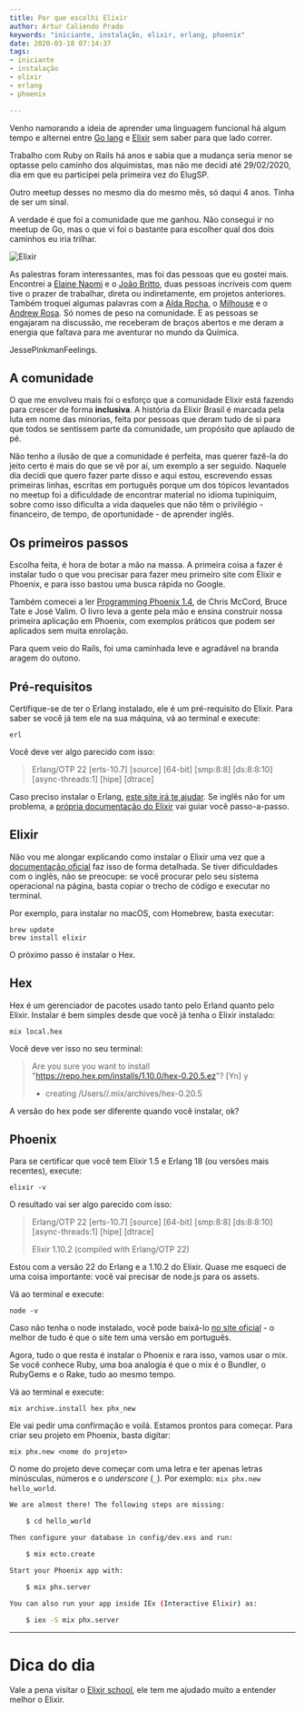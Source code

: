 ```yaml
---
title: Por que escolhi Elixir
author: Artur Caliendo Prado
keywords: "iniciante, instalação, elixir, erlang, phoenix"
date: 2020-03-18 07:14:37
tags:
- iniciante
- instalação
- elixir
- erlang
- phoenix

---
```


Venho namorando a ideia de aprender uma linguagem funcional há algum tempo e alternei entre [Go lang](https://golang.org/) e [Elixir](https://elixir-lang.org/) sem saber para que lado correr.

Trabalho com Ruby on Rails há anos e sabia que a mudança seria menor se optasse pelo caminho dos alquimistas, mas não me decidi até 29/02/2020, dia em que eu participei pela primeira vez do ElugSP.

Outro meetup desses no mesmo dia do mesmo mês, só daqui 4 anos. Tinha de ser um sinal.

A verdade é que foi a comunidade que me ganhou. Não consegui ir no meetup de Go, mas o que vi foi o bastante para escolher qual dos dois caminhos eu iria trilhar.

![Elixir](/images/1/elixir.png)

As palestras foram interessantes, mas foi das pessoas que eu gostei mais. Encontrei a [Elaine Naomi](https://twitter.com/elaine_nw) e o [João Britto](https://twitter.com/noteu), duas pessoas incríveis com quem tive o prazer de trabalhar, direta ou indiretamente, em projetos anteriores. Também troquei algumas palavras com a [Alda Rocha](https://twitter.com/mjcoffeeholick), o [Milhouse](https://twitter.com/renanranelli) e o [Andrew Rosa](https://twitter.com/_andrewhr). Só nomes de peso na comunidade. E as pessoas se engajaram na discussão, me receberam de braços abertos e me deram a energia que faltava para me aventurar no mundo da Química.

JessePinkmanFeelings.

## A comunidade

O que me envolveu mais foi o esforço que a comunidade Elixir está fazendo para crescer de forma **inclusiva**. A história da Elixir Brasil é marcada pela luta em nome das minorias, feita por pessoas que deram tudo de si para que todos se sentissem parte da comunidade, um propósito que aplaudo de pé.

Não tenho a ilusão de que a comunidade é perfeita, mas querer fazê-la do jeito certo é mais do que se vê por aí, um exemplo a ser seguido. Naquele dia decidi que quero fazer parte disso e aqui estou, escrevendo essas primeiras linhas, escritas em português porque um dos tópicos levantados no meetup foi a dificuldade de encontrar material no idioma tupiniquim, sobre como isso dificulta a vida daqueles que não têm o privilégio - financeiro, de tempo, de oportunidade - de aprender inglês.

## Os primeiros passos

Escolha feita, é hora de botar a mão na massa. A primeira coisa a fazer é instalar tudo o que vou precisar para fazer meu primeiro site com Elixir e Phoenix, e para isso bastou uma busca rápida no Google.

Também comecei a ler [Programming Phoenix 1.4](https://www.amazon.com.br/dp/B084NV65T8), de Chris McCord, Bruce Tate e José Valim. O livro leva a gente pela mão e ensina construir nossa primeira aplicação em Phoenix, com exemplos práticos que podem ser aplicados sem muita enrolação.

Para quem veio do Rails, foi uma caminhada leve e agradável na branda aragem do outono.


## Pré-requisitos

Certifique-se de ter o Erlang instalado, ele é um pré-requisito do Elixir. Para saber se você já tem ele na sua máquina, vá ao terminal e execute:

```
erl
```

Você deve ver algo parecido com isso:


> Erlang/OTP 22 [erts-10.7] [source] [64-bit] [smp:8:8] [ds:8:8:10] [async-threads:1] [hipe] [dtrace]

Caso preciso instalar o Erlang, [este site irá te ajudar](https://www.erlang-solutions.com/resources/download.html). Se inglês não for um problema, a [própria documentação do Elixir](https://elixir-lang.org/install.html#installing-erlang) vai guiar você passo-a-passo.


## Elixir

Não vou me alongar explicando como instalar o Elixir uma vez que a [documentação oficial](https://elixir-lang.org/install.html) faz isso de forma detalhada. Se tiver dificuldades com o inglês, não se preocupe: se você procurar pelo seu sistema operacional na página, basta copiar o trecho de código e executar no terminal.

Por exemplo, para instalar no macOS, com Homebrew, basta executar:

```
brew update
brew install elixir
```

O próximo passo é instalar o Hex.

## Hex

Hex é um gerenciador de pacotes usado tanto pelo Erland quanto pelo Elixir. Instalar é bem simples desde que você já tenha o Elixir instalado:

```
mix local.hex
```

Você deve ver isso no seu terminal:


> Are you sure you want to install "https://repo.hex.pm/installs/1.10.0/hex-0.20.5.ez"? [Yn] y
> * creating /Users/<username>/.mix/archives/hex-0.20.5

A versão do hex pode ser diferente quando você instalar, ok?


## Phoenix

Para se certificar que você tem Elixir 1.5 e Erlang 18 (ou versões mais
recentes), execute:

```
elixir -v
```

O resultado vai ser algo parecido com isso:

> Erlang/OTP 22 [erts-10.7] [source] [64-bit] [smp:8:8] [ds:8:8:10] [async-threads:1] [hipe] [dtrace]
>
> Elixir 1.10.2 (compiled with Erlang/OTP 22)

Estou com a versão 22 do Erlang e a 1.10.2 do Elixir. Quase me esqueci de uma coisa importante: você vai precisar de node.js para os assets.

Vá ao terminal e execute:

```
node -v
```

Caso não tenha o node instalado, você pode baixá-lo [no site oficial](https://nodejs.org/pt-br/) - o melhor de tudo é que o site tem uma versão em português.

Agora, tudo o que resta é instalar o Phoenix e rara isso, vamos usar o mix. Se você conhece Ruby, uma boa analogia é que o mix é o Bundler, o RubyGems e o Rake, tudo ao mesmo tempo.

Vá ao terminal e execute:

```
mix archive.install hex phx_new
```

Ele vai pedir uma confirmação e voilá. Estamos prontos para começar. Para criar seu projeto em Phoenix, basta digitar:

```
mix phx.new <nome do projeto>
```

O nome do projeto deve começar com uma letra e ter apenas letras minúsculas, números e o _underscore_ (`_`). Por exemplo: `mix phx.new hello_world`.

```bash
We are almost there! The following steps are missing:

    $ cd hello_world

Then configure your database in config/dev.exs and run:

    $ mix ecto.create

Start your Phoenix app with:

    $ mix phx.server

You can also run your app inside IEx (Interactive Elixir) as:

    $ iex -S mix phx.server
```
--------------------

# Dica do dia

Vale a pena visitar o [Elixir school](http://elixirschool.com/pt/), ele tem me ajudado muito a entender melhor o Elixir.
